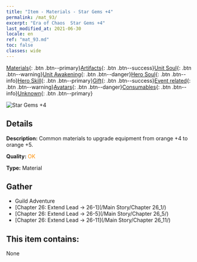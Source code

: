 ```yaml
---
title: "Item - Materials - Star Gems +4"
permalink: /mat_93/
excerpt: "Era of Chaos  Star Gems +4"
last_modified_at: 2021-06-30
locale: en
ref: "mat_93.md"
toc: false
classes: wide
---
```

 [Materials](/Items/){: .btn .btn--primary}[Artifacts](/Items/Artifacts/){: .btn .btn--success}[Unit Soul](/Items/UnitSoul/){: .btn .btn--warning}[Unit Awakening](/Items/UnitAwakening/){: .btn .btn--danger}[Hero Soul](/Items/HeroSoul/){: .btn .btn--info}[Hero Skill](/Items/HeroSkill/){: .btn .btn--primary}[Gift](/Items/Gift/){: .btn .btn--success}[Event related](/Items/Events/){: .btn .btn--warning}[Avatars](/Items/Avatars/){: .btn .btn--danger}[Consumables](/Items/Consumables/){: .btn .btn--info}[Unknown](/Items/Unknown/){: .btn .btn--primary}

 ![Star Gems +4](/images/t/i_cailiao_baoshi3.png)

## Details
 **Description:** Common materials to upgrade equipment from orange +4 to orange +5.

 **Quality:** <span style="color: #FF8C00">OK</span>

 **Type:** Material

## Gather

*    Guild Adventure 
*    [Chapter 26: Extend Lead -> 26-1](/Main Story/Chapter 26_1/) 
*    [Chapter 26: Extend Lead -> 26-5](/Main Story/Chapter 26_5/) 
*    [Chapter 26: Extend Lead -> 26-11](/Main Story/Chapter 26_11/) 

## This item contains:

  None

